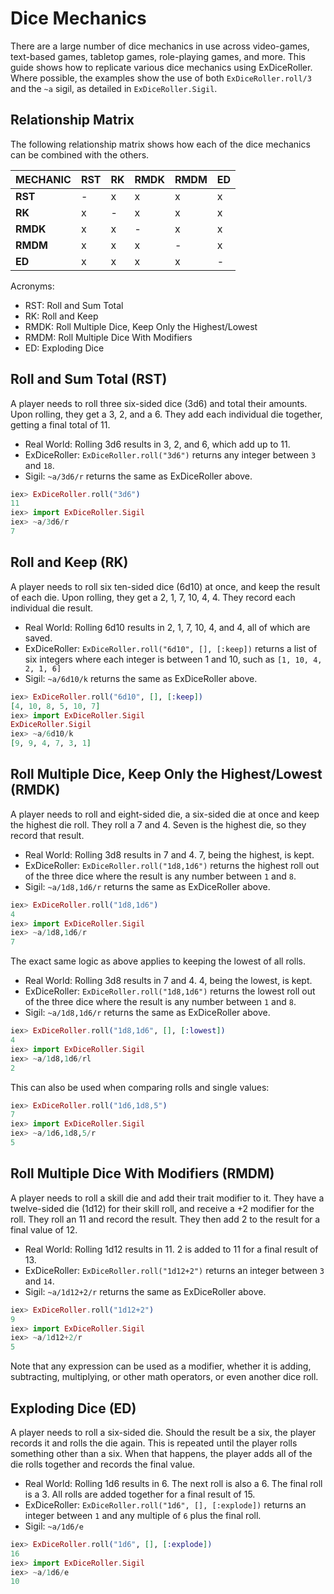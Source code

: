 # Dice Mechanics

There are a large number of dice mechanics in use across video-games, text-based
games, tabletop games, role-playing games, and more. This guide shows how to
replicate various dice mechanics using ExDiceRoller. Where possible, the
examples show the use of both `ExDiceRoller.roll/3` and the `~a` sigil, as
detailed in `ExDiceRoller.Sigil`.

## Relationship Matrix

The following relationship matrix shows how each of the dice mechanics can be combined with the others.

 MECHANIC    | RST  | RK  | RMDK  | RMDM  | ED  
------------ | ---- | --- | ----- | ----- | --- 
 **RST**     | -    | x   | x     | x     | x   
 **RK**      | x    | -   | x     | x     | x   
 **RMDK**    | x    | x   | -     | x     | x   
 **RMDM**    | x    | x   | x     | -     | x   
 **ED**      | x    | x   | x     | x     | -  

Acronyms:
* RST: Roll and Sum Total
* RK: Roll and Keep
* RMDK: Roll Multiple Dice, Keep Only the Highest/Lowest
* RMDM: Roll Multiple Dice With Modifiers
* ED: Exploding Dice


## Roll and Sum Total (RST)

A player needs to roll three six-sided dice (3d6) and total their amounts. Upon
rolling, they get a 3, 2, and a 6. They add each individual die together,
getting a final total of 11.

* Real World: Rolling 3d6 results in 3, 2, and 6, which add up to 11.
* ExDiceRoller: `ExDiceRoller.roll("3d6")` returns any integer between `3` and `18`.
* Sigil: `~a/3d6/r` returns the same as ExDiceRoller above.

```elixir
iex> ExDiceRoller.roll("3d6")
11
iex> import ExDiceRoller.Sigil
iex> ~a/3d6/r
7
```


## Roll and Keep (RK)

A player needs to roll six ten-sided dice (6d10) at once, and keep the result of each die. Upon rolling, they get a 2, 1, 7, 10, 4, 4. They record each individual die result.

* Real World: Rolling 6d10 results in 2, 1, 7, 10, 4, and 4, all of which are saved.
* ExDiceRoller: `ExDiceRoller.roll("6d10", [], [:keep])` returns a list of six integers where each integer is between 1 and 10, such as `[1, 10, 4, 2, 1, 6]`
* Sigil: `~a/6d10/k` returns the same as ExDiceRoller above.

```elixir
iex> ExDiceRoller.roll("6d10", [], [:keep])
[4, 10, 8, 5, 10, 7]
iex> import ExDiceRoller.Sigil
ExDiceRoller.Sigil
iex> ~a/6d10/k
[9, 9, 4, 7, 3, 1]
```


## Roll Multiple Dice, Keep Only the Highest/Lowest (RMDK)

A player needs to roll and eight-sided die, a six-sided die at once and keep the highest die roll. They roll a 7 and 4. Seven is the highest die, so they record that result.

* Real World: Rolling 3d8 results in 7 and 4. 7, being the highest, is kept.
* ExDiceRoller: `ExDiceRoller.roll("1d8,1d6")` returns the highest roll out of the three dice where the result is any number between `1` and `8`.
* Sigil: `~a/1d8,1d6/r` returns the same as ExDiceRoller above.

```elixir
iex> ExDiceRoller.roll("1d8,1d6")
4
iex> import ExDiceRoller.Sigil
iex> ~a/1d8,1d6/r
7
```

The exact same logic as above applies to keeping the lowest of all rolls.

* Real World: Rolling 3d8 results in 7 and 4. 4, being the lowest, is kept.
* ExDiceRoller: `ExDiceRoller.roll("1d8,1d6")` returns the lowest roll out of the three dice where the result is any number between `1` and `8`.
* Sigil: `~a/1d8,1d6/r` returns the same as ExDiceRoller above.

```elixir
iex> ExDiceRoller.roll("1d8,1d6", [], [:lowest])
4
iex> import ExDiceRoller.Sigil
iex> ~a/1d8,1d6/rl
2
```

This can also be used when comparing rolls and single values:

```elixir
iex> ExDiceRoller.roll("1d6,1d8,5")
7
iex> import ExDiceRoller.Sigil
iex> ~a/1d6,1d8,5/r
5
```


## Roll Multiple Dice With Modifiers (RMDM)

A player needs to roll a skill die and add their trait modifier to it. They have a twelve-sided die (1d12) for their skill roll, and receive a +2 modifier for the roll. They roll an 11 and record the result. They then add 2 to the result for a final value of 12.

* Real World: Rolling 1d12 results in 11. 2 is added to 11 for a final result of 13.
* ExDiceRoller: `ExDiceRoller.roll("1d12+2")` returns an integer between `3` and `14`.
* Sigil: `~a/1d12+2/r` returns the same as ExDiceRoller above.

```elixir
iex> ExDiceRoller.roll("1d12+2")
9
iex> import ExDiceRoller.Sigil
iex> ~a/1d12+2/r
5
```

Note that any expression can be used as a modifier, whether it is adding, subtracting, multiplying, or other math operators, or even another dice roll.


## Exploding Dice (ED)

A player needs to roll a six-sided die. Should the result be a six, the player records it and rolls the die again. This is repeated until the player rolls something other than a six. When that happens, the player adds all of the die rolls together and records the final value.

* Real World: Rolling 1d6 results in 6. The next roll is also a 6. The final roll is a 3. All rolls are added together for a final result of 15.
* ExDiceRoller: `ExDiceRoller.roll("1d6", [], [:explode])` returns an integer between `1` and any multiple of `6` plus the final roll.
* Sigil: `~a/1d6/e`

```elixir
iex> ExDiceRoller.roll("1d6", [], [:explode])
16
iex> import ExDiceRoller.Sigil
iex> ~a/1d6/e
10
```